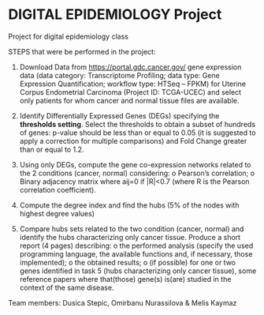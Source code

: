 # DIGITAL EPIDEMIOLOGY Project
Project for digital epidemiology class 

   

STEPS that were be performed in the project:

1. Download Data from https://portal.gdc.cancer.gov/ gene expression data (data category: Transcriptome Profiling; data type: Gene Expression Quantification; workflow type: HTSeq – FPKM) for Uterine Corpus Endometrial Carcinoma (Project ID: TCGA-UCEC) and select only patients for whom cancer and normal tissue files are available.

2. Identify Differentially Expressed Genes (DEGs) specifying the **thresholds setting**. Select the thresholds to obtain a subset of hundreds of genes: p-value should be less than or equal to 0.05 (it is suggested to apply a correction for multiple comparisons) and Fold Change greater than or equal to 1.2. 

3. Using only DEGs, compute the gene co-expression networks related to the 2 conditions (cancer, normal) considering:
o Pearson’s correlation;
o Binary adjacency matrix where aij=0 if |R|<0.7 (where R is the Pearson correlation coefficient).
4. Compute the degree index and find the hubs (5% of the nodes with highest degree values)
5. Compare hubs sets related to the two condition (cancer, normal) and identify the hubs characterizing only cancer tissue.
Produce a short report (4 pages) describing:
o the performed analysis (specify the used programming language, the available functions and, if necessary, those implemented);
o the obtained results;
o (if possible) for one or two genes identified in task 5 (hubs characterizing only cancer tissue), some reference papers where that(those) gene(s) is(are) studied in the context of the same disease.

 


Team members:
Dusica Stepic, Omirbanu Nurassilova & Melis Kaymaz 
  

